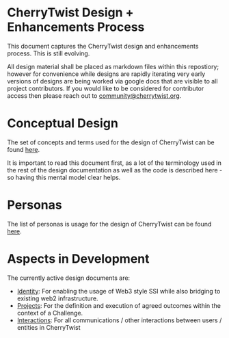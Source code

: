 # CherryTwist Design + Enhancements Process
This document captures the CherryTwist design and enhancements process. This is still evolving.

All design material shall be placed as markdown files within this repostiory; however for convenience while designs are rapidly iterating very early versions of designs are being worked via google docs that are visible to all project contributors. If you would like to be considered for contributor access then please reach out to <community@cherrytwist.org>. 

# Conceptual Design
The set of concepts and terms used for the design of CherryTwist can be found [here](./ConceptualDesign.md).

It is important to read this document first, as a lot of the terminology used in the rest of the design documentation as well as the code is described here - so having this mental model clear helps. 

# Personas
The list of personas is usage for the design of CherryTwist can be found [here](./Personas.md). 

# Aspects in Development
The currently active design documents are:
* [Identity](https://docs.google.com/document/d/10fdGwtsghLRAlsbksssILIqHZMvYWJmj142LqcdSjs8/edit?usp=sharing): For enabling the usage of Web3 style SSI while also bridging to existing web2 infrastructure. 
* [Projects](https://docs.google.com/document/d/1MKVsp7FI1y793pGnaroqnQU4svMkr2II2WK0TlGyJXo/edit?usp=sharing): For the definition and execution of agreed outcomes within the context of a Challenge. 
* [Interactions](https://docs.google.com/document/d/1ywImANDIhRo-7aw-_VW_r0gSLtj2D8OLrnNjpHSnhaU/edit?usp=sharing): For all communications / other interactions between users / entities in CherryTwist







